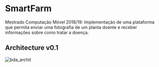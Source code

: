 # SmartFarm
Mestrado Computação Móvel 2018/19: Implementação de uma plataforma que permita enviar uma fotografia de um planta doente e receber informações sobre como tratar a doença. 

## Architecture v0.1
![bda_archit](https://user-images.githubusercontent.com/2634610/54847053-415efd00-4cd5-11e9-93f2-e43b31660adf.png)

